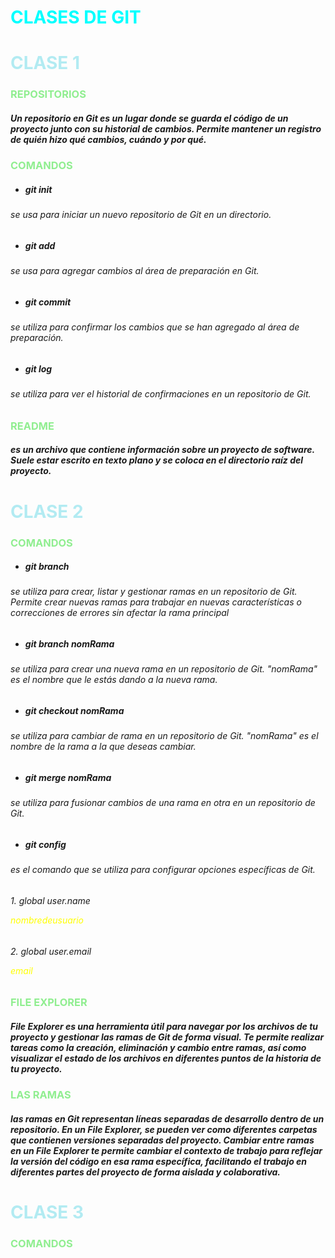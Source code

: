 # <h1 style="color: aqua;">CLASES DE GIT</h1>
## <h1 style="color: #B2EBF2;">CLASE 1</h1>
### <p style="color: lightgreen;">REPOSITORIOS</p>
##### Un repositorio en Git es un lugar donde se guarda el código de un proyecto junto con su historial de cambios. Permite mantener un registro de quién hizo qué cambios, cuándo y por qué.
### <p style="color: lightgreen;">COMANDOS</p>
- ##### git init
###### se usa para iniciar un nuevo repositorio de Git en un directorio. 
- ##### git add
###### se usa para agregar cambios al área de preparación en Git.
- ##### git commit
###### se utiliza para confirmar los cambios que se han agregado al área de preparación.
- ##### git log 
###### se utiliza para ver el historial de confirmaciones en un repositorio de Git.
### <p style="color: lightgreen;">README</p>
##### es un archivo que contiene información sobre un proyecto de software. Suele estar escrito en texto plano y se coloca en el directorio raíz del proyecto.
## <h1 style="color: #B2EBF2;">CLASE 2</h1>
### <p style="color: lightgreen;">COMANDOS</p>
- ##### git branch
###### se utiliza para crear, listar y gestionar ramas en un repositorio de Git. Permite crear nuevas ramas para trabajar en nuevas características o correcciones de errores sin afectar la rama principal
- ##### git branch nomRama
###### se utiliza para crear una nueva rama en un repositorio de Git. "nomRama" es el nombre que le estás dando a la nueva rama.
- ##### git checkout nomRama
###### se utiliza para cambiar de rama en un repositorio de Git. "nomRama" es el nombre de la rama a la que deseas cambiar.
- ##### git merge nomRama
###### se utiliza para fusionar cambios de una rama en otra en un repositorio de Git.
- ##### git config
###### es el comando que se utiliza para configurar opciones específicas de Git.
###### 1. global user.name<p style="color: yellow;">nombredeusuario</p>
###### 2. global user.email<p style="color: yellow;">email</p>
### <p style="color: lightgreen;">FILE EXPLORER</p>
##### File Explorer es una herramienta útil para navegar por los archivos de tu proyecto y gestionar las ramas de Git de forma visual. Te permite realizar tareas como la creación, eliminación y cambio entre ramas, así como visualizar el estado de los archivos en diferentes puntos de la historia de tu proyecto.
### <p style="color: lightgreen;"> LAS RAMAS</p>
##### las ramas en Git representan líneas separadas de desarrollo dentro de un repositorio. En un File Explorer, se pueden ver como diferentes carpetas que contienen versiones separadas del proyecto. Cambiar entre ramas en un File Explorer te permite cambiar el contexto de trabajo para reflejar la versión del código en esa rama específica, facilitando el trabajo en diferentes partes del proyecto de forma aislada y colaborativa.
## <h1 style="color: #B2EBF2;">CLASE 3</h1>
### <p style="color: lightgreen;">COMANDOS</p>
